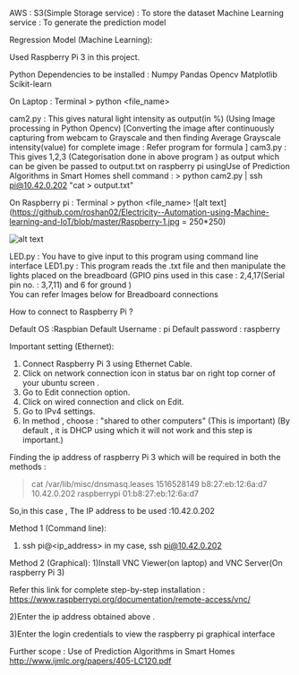 
AWS :
	S3(Simple Storage service) : To store the dataset
	Machine Learning service : To generate the prediction model 

Regression Model (Machine Learning):
	
Used Raspberry Pi 3 in this project.

Python Dependencies to be installed :
Numpy
Pandas 
Opencv
Matplotlib
Scikit-learn

On Laptop : Terminal > python <file_name>

cam2.py : This gives natural light intensity as output(in %) (Using Image processing in Python Opencv)
		[Converting the image after continuously capturing from webcam to Grayscale and then finding Average Grayscale intensity(value) for complete image : Refer program for formula  ]
cam3.py : This gives 1,2,3 (Categorisation done in above program ) as output which can be given be passed to output.txt on raspberry pi usingUse of Prediction Algorithms in Smart Homes shell command :
		 > python cam2.py | ssh pi@10.42.0.202 "cat > output.txt" 

On Raspberry pi : Terminal > python <file_name>
![alt text](https://github.com/roshan02/Electricity--Automation-using-Machine-learning-and-IoT/blob/master/Raspberry-1.jpg = 250*250)

![alt text](https://github.com/roshan02/Electricity--Automation-using-Machine-learning-and-IoT/blob/master/raspberry_pi_circuit_fig.jpg)

LED.py : You have to give input to this program using command line interface 
LED1.py : This program reads the .txt file and then manipulate the lights placed on the breadboard 
		(GPIO pins used in this case : 2,4,17(Serial pin no. : 3,7,11) and 6 for ground )	
		You can refer Images below for Breadboard connections

How to connect to Raspberry Pi ?

Default OS :Raspbian
Default Username : pi
Default password : raspberry 

Important setting (Ethernet):

1) Connect Raspberry Pi 3 using Ethernet Cable.
2) Click on network connection icon in status bar on right top corner of your ubuntu screen .
3) Go to Edit connection option.
4) Click on wired connection and click on Edit.
5) Go to IPv4 settings.
6) In method , choose : "shared to other computers" (This is important)
	(By default , it is DHCP using which it will not work and this step is important.)

Finding the ip address of raspberry Pi 3 which will be required in both the methods :
>cat /var/lib/misc/dnsmasq.leases
1516528149 b8:27:eb:12:6a:d7 10.42.0.202 raspberrypi 01:b8:27:eb:12:6a:d7

So,in this case , The IP address to be used :10.42.0.202

Method 1 (Command line):

1) ssh pi@<ip_address>
	in my case, ssh pi@10.42.0.202

Method 2 (Graphical):
1)Install VNC Viewer(on laptop) and VNC Server(On raspberry Pi 3)

Refer this link for complete step-by-step installation : 
https://www.raspberrypi.org/documentation/remote-access/vnc/

2)Enter the ip address obtained above .

3)Enter the login credentials to view the raspberry pi graphical interface 

Further scope : Use of Prediction Algorithms in Smart Homes
http://www.ijmlc.org/papers/405-LC120.pdf





